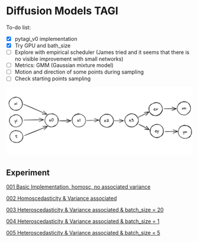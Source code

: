 # Diffusion Models TAGI

To-do list:

- [x]  pytagi_v0 implementation
- [x]  Try GPU and bath_size
- [ ]  Explore with empirical scheduler (James tried and it seems that there is no visible improvement with small networks)
- [ ]  Metrics: GMM (Gaussian mixture model)
- [ ]  Motion and direction of some points during sampling
- [ ]  Check starting points sampling

![Screenshot 2024-02-22 at 11.14.48 AM.png](Diffusion%20Models%20TAGI%20f97444504b444074a44304f162a7a93d/Screenshot_2024-02-22_at_11.14.48_AM.png)

## Experiment

[001 Basic Implementation, homosc, no associated variance](https://www.notion.so/001-Basic-Implementation-homosc-no-associated-variance-d014d507ebbc48e6a5fa0449802488bd?pvs=21)

[002 Homoscedasticity & Variance associated](https://www.notion.so/002-Homoscedasticity-Variance-associated-21122c163d8d4352851d82786dfa9cc0?pvs=21)

[003 Heteroscedasticity & Variance associated & batch_size = 20](https://www.notion.so/003-Heteroscedasticity-Variance-associated-batch_size-20-ea0cb08c28f043daa60c5eea3c0155b0?pvs=21)

[004 Heteroscedasticity & Variance associated & batch_size = 1](https://www.notion.so/004-Heteroscedasticity-Variance-associated-batch_size-1-8aba2c6606c34573989746c9dde274aa?pvs=21)

[005 Heteroscedasticity & Variance associated & batch_size = 5](https://www.notion.so/005-Heteroscedasticity-Variance-associated-batch_size-5-490849dadf5540fb9650aedf57459aea?pvs=21)